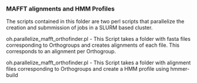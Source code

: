 ### MAFFT alignments and HMM Profiles

The scripts contained in this folder are two perl scripts that parallelize the creation and submmission of jobs in a SLURM based cluster.

oh.parallelize_mafft_orthofinder.pl - This Script takes a folder with fasta files corresponding to Orthogroups and creates alignments of each file. This corresponds to an alignment per Orthogroup.

oh.parallelize_mafft_orthofinder.pl - This Script takes a folder with alignment files corresponding to Orthogroups and create a HMM profile using hmmer-build 

